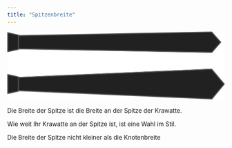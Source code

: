 ```yaml
---
title: "Spitzenbreite"
---
```


![Spitzenbreite](tipwidth.svg)

Die Breite der Spitze ist die Breite an der Spitze der Krawatte.

Wie weit Ihr Krawatte an der Spitze ist, ist eine Wahl im Stil.

<Note>

Die Breite der Spitze nicht kleiner als die Knotenbreite

</Note>




